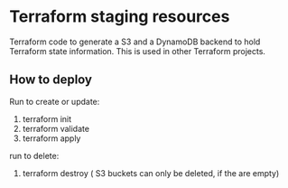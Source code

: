 # Terraform staging resources

Terraform code to generate a S3 and a DynamoDB backend to hold Terraform state information.
This is used in other Terraform projects.


## How to deploy

Run to create or update:

1. terraform init
2. terraform validate
3. terraform apply

run to delete:

1. terraform destroy  ( S3 buckets can only be deleted, if the are empty)
